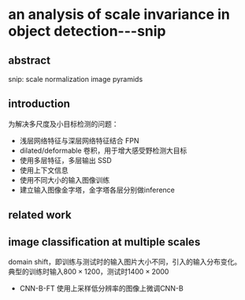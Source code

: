 # an analysis of scale invariance in object detection---snip
## abstract
snip: scale normalization image pyramids  

## introduction
为解决多尺度及小目标检测的问题：
- 浅层网络特征与深层网络特征结合 FPN
- dilated/deformable 卷积，用于增大感受野检测大目标
- 使用多层特征，多层输出 SSD
- 使用上下文信息
- 使用不同大小的输入图像训练
- 建立输入图像金字塔，金字塔各层分别做inference

## related work

## image classification at multiple scales
domain shift，即训练与测试时的输入图片大小不同，引入的输入分布变化。  
典型的训练时输入$800\times 1200$，测试时$1400\times 2000$
- CNN-B-FT
 使用上采样低分辨率的图像上微调CNN-B 